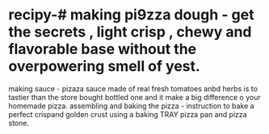 # recipy-# making pi9zza dough - get the secrets , light crisp , chewy and flavorable base  without the overpowering  smell of yest.
making sauce - pizaza sauce made of real fresh tomatoes anbd herbs is to tastier  than the store bought bottled one and it make a big difference o your homemade pizza.
assembling and baking  the pizza - instruction to bake a perfect crispand golden crust  using a baking TRAY pizza pan and pizza stone.

